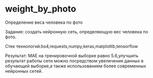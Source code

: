 # weight_by_photo
Определение веса человека по фото

Задание: создать нейронную сеть, определяющую вес человека по фото.

Стек технологий:bs4,requests,numpy,keras,matplotlib,tensorflow

Результат: MAE на тренировочной выборке равно 5.6,улучшить результат работы сети можно посредством увеличения данных в обучающей выборке,а также использованием более современных нейронных сетей.

